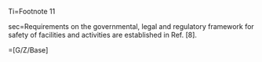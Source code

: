 Ti=Footnote 11

sec=Requirements on the governmental, legal and regulatory framework for safety of facilities and activities are established in Ref. [8].

=[G/Z/Base]

